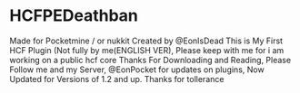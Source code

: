 # HCFPEDeathban
Made for Pocketmine / or nukkit
Created by @EonIsDead
This is My First HCF Plugin (Not fully by me(ENGLISH VER), Please keep with me for i am working on a public hcf core
Thanks For Downloading and Reading, Please Follow me and my Server, @EonPocket for updates on plugins, Now Updated for Versions of 1.2 and up. Thanks for tollerance
